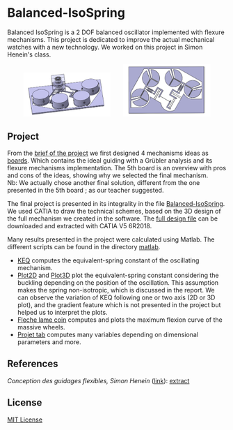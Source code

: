 # Balanced-IsoSpring
Balanced IsoSpring is a 2 DOF balanced oscillator implemented with flexure mechanisms. This project is dedicated to improve the actual mechanical watches with a new technology. We worked on this project in Simon Henein's class.

<p align="center">
  <img src="img/isospring-all.jpeg" width=40% height=40%>
  &nbsp; &nbsp; &nbsp;
  <img src="img/isospring-montage.jpeg" width=40% height=40%>
</p>

## Project
From the [brief of the project](projectbrief.pdf) we first designed 4 mechanisms ideas as [boards](boards). Which contains the ideal guiding with a Grübler analysis and its flexure mechanisms implementation. The 5th board is an overview with pros and cons of the ideas, showing why we selected the final mechanism.  
Nb: We actually chose another final solution, different from the one presented in the 5th board ; as our teacher suggested.

The final project is presented in its integrality in the file [Balanced-IsoSpring](Balanced-IsoSpring.pdf). We used CATIA to draw the technical schemes, based on the 3D design of the full mechanism we created in the software. The [full design file](IsoSpring-CATIA.stp) can be downloaded and extracted with CATIA V5 6R2018.

Many results presented in the project were calculated using Matlab. The different scripts can be found in the directory [matlab](matlab).  
- [KEQ](matlab/KEQ.m) computes the equivalent-spring constant of the oscillating mechanism.
- [Plot2D](matlab/Plot2D.m) and [Plot3D](matlab/Plot3D.m) plot the equivalent-spring constant considering the buckling depending on the position of the oscillation. This assumption makes the spring non-isotropic, which is discussed in the report. We can observe the variation of KEQ following one or two axis (2D or 3D plot), and the gradient feature which is not presented in the project but helped us to interpret the plots.
- [Fleche lame coin](matlab/fleche_lame_coin.m) computes and plots the maximum flexion curve of the massive wheels.
- [Projet tab](matlab/projet_tab.m) computes many variables depending on dimensional parameters and more.

## References
*Conception des guidages flexibles, Simon Henein* ([link](https://www.epflpress.org/product/666/9782889143368/conception-des-guidages-flexibles)): [extract](SimonHenein-extract.pdf)

## License
[MIT License](LICENSE)
